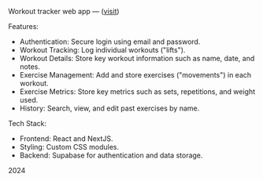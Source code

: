 Workout tracker web app — ([visit](https://lift.pwl.red))


Features:
- Authentication: Secure login using email and password.
- Workout Tracking: Log individual workouts ("lifts").
- Workout Details: Store key workout information such as name, date, and notes.
- Exercise Management: Add and store exercises ("movements") in each workout.
- Exercise Metrics: Store key metrics such as sets, repetitions, and weight used.
- History: Search, view, and edit past exercises by name.

Tech Stack:
- Frontend: React and NextJS.
- Styling: Custom CSS modules.
- Backend: Supabase for authentication and data storage.

2024




